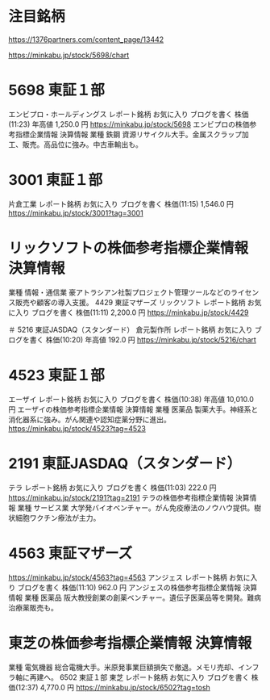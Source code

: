 # 注目銘柄
https://1376partners.com/content_page/13442


https://minkabu.jp/stock/5698/chart

# 5698  東証１部
エンビプロ・ホールディングス
レポート銘柄
お気に入り
ブログを書く
株価(11:23) 年高値
1,250.0 円
https://minkabu.jp/stock/5698
エンビプロの株価参考指標企業情報 決算情報
業種 鉄鋼
資源リサイクル大手。金属スクラップ加工、販売。高品位に強み。中古車輸出も。

# 3001  東証１部
片倉工業
レポート銘柄
お気に入り
ブログを書く
株価(11:15) 
1,546.0 円
https://minkabu.jp/stock/3001?tag=3001


# リックソフトの株価参考指標企業情報 決算情報
業種 情報・通信業
豪アトラシアン社製プロジェクト管理ツールなどのライセンス販売や顧客の導入支援。
4429  東証マザーズ
リックソフト
レポート銘柄
お気に入り
ブログを書く
株価(11:11) 
2,200.0 円
https://minkabu.jp/stock/4429

＃ 5216  東証JASDAQ（スタンダード）
倉元製作所
レポート銘柄
お気に入り
ブログを書く
株価(10:20) 年高値
192.0 円
https://minkabu.jp/stock/5216/chart


# 4523  東証１部
エーザイ
レポート銘柄
お気に入り
ブログを書く
株価(10:38) 年高値
10,010.0 円
エーザイの株価参考指標企業情報 決算情報
業種 医薬品
製薬大手。神経系と消化器系に強み。がん関連や認知症薬分野に進出。
https://minkabu.jp/stock/4523?tag=4523

# 2191  東証JASDAQ（スタンダード）
テラ
レポート銘柄
お気に入り
ブログを書く
株価(11:03) 
222.0 円
https://minkabu.jp/stock/2191?tag=2191
テラの株価参考指標企業情報 決算情報
業種 サービス業
大学発バイオベンチャー。がん免疫療法のノウハウ提供。樹状細胞ワクチン療法が主力。


# 4563  東証マザーズ
https://minkabu.jp/stock/4563?tag=4563
アンジェス
レポート銘柄
お気に入り
ブログを書く
株価(11:10) 
962.0 円
アンジェスの株価参考指標企業情報 決算情報
業種 医薬品
阪大教授創業の創薬ベンチャー。遺伝子医薬品等を開発。難病治療薬販売も。


# 東芝の株価参考指標企業情報 決算情報
業種 電気機器
総合電機大手。米原発事業巨額損失で撤退。メモリ売却、インフラ軸に再建へ。
6502  東証１部
東芝
レポート銘柄
お気に入り
ブログを書く
株価(12:37) 
4,770.0 円
https://minkabu.jp/stock/6502?tag=tosh
